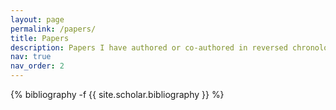 ```yaml
---
layout: page
permalink: /papers/
title: Papers
description: Papers I have authored or co-authored in reversed chronological order.
nav: true
nav_order: 2
---
```

<!-- _pages/publications.md -->
<div class="publications">

{% bibliography -f {{ site.scholar.bibliography }} %}

</div>
